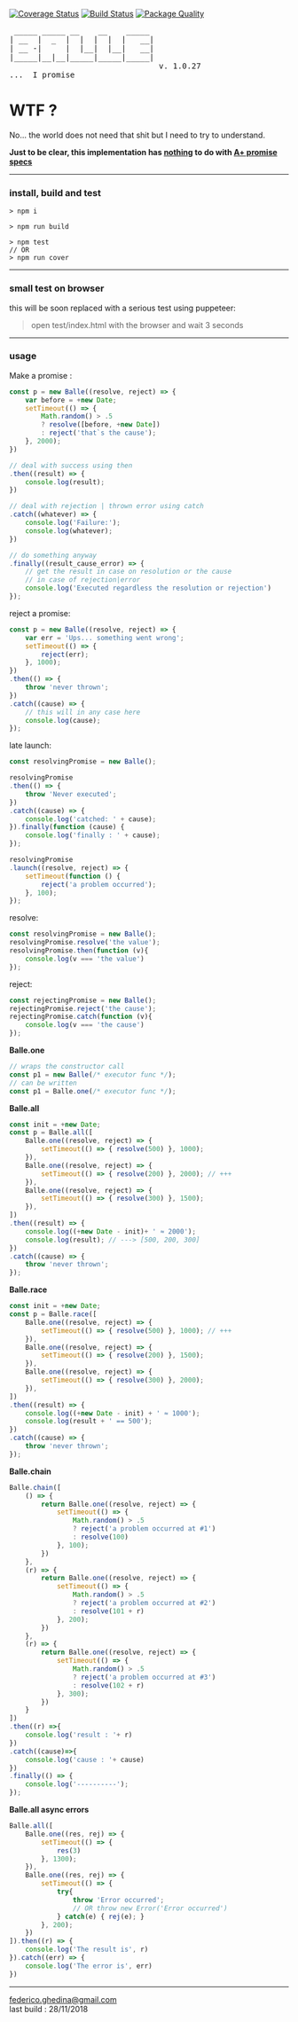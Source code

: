 [![Coverage Status](https://coveralls.io/repos/github/fedeghe/balle/badge.svg?branch=master)](https://coveralls.io/github/fedeghe/balle?branch=master)
[![Build Status](https://travis-ci.org/fedeghe/balle.svg?branch=master)](https://travis-ci.org/fedeghe/balle)
[![Package Quality](https://npm.packagequality.com/shield/balle.svg)](https://packagequality.com/#?package=balle)

<pre>
 _____ _____ __    __    _____
| __  |  _  |  |  |  |  |   __|
| __ -|     |  |__|  |__|   __|
|_____|__|__|_____|_____|_____|
                                v. 1.0.27
...  I promise 
</pre>


# WTF ?
No... the world does not need that shit but I need to try to understand.

**Just to be clear, this implementation has <u>nothing</u> to do with [A+ promise specs](https://promisesaplus.com/)**

---

### install, build and test

```
> npm i

> npm run build

> npm test 
// OR
> npm run cover

```
---

### small test on browser

this will be soon replaced with a serious test using puppeteer:

> open test/index.html with the browser and wait 3 seconds

--- 

### usage

Make a promise :

``` js
const p = new Balle((resolve, reject) => {
    var before = +new Date;
    setTimeout(() => {
        Math.random() > .5
        ? resolve([before, +new Date])
        : reject('that`s the cause');
    }, 2000);
})

// deal with success using then
.then((result) => {
    console.log(result);
})

// deal with rejection | thrown error using catch
.catch((whatever) => {
    console.log('Failure:');
    console.log(whatever);
})

// do something anyway
.finally((result_cause_error) => {
    // get the result in case on resolution or the cause
    // in case of rejection|error
    console.log('Executed regardless the resolution or rejection')
});
```

reject a promise: 

``` js
const p = new Balle((resolve, reject) => {
    var err = 'Ups... something went wrong';
    setTimeout(() => {
        reject(err);
    }, 1000);
})
.then(() => {
    throw 'never thrown';
})
.catch((cause) => {
    // this will in any case here
    console.log(cause);
});
```

late launch: 

``` js  
const resolvingPromise = new Balle();

resolvingPromise
.then(() => {
    throw 'Never executed';
})
.catch((cause) => {
    console.log('catched: ' + cause);
}).finally(function (cause) {
    console.log('finally : ' + cause);
});

resolvingPromise
.launch((resolve, reject) => {
    setTimeout(function () {
        reject('a problem occurred');
    }, 100);
});
```

resolve:
``` js
const resolvingPromise = new Balle();
resolvingPromise.resolve('the value');
resolvingPromise.then(function (v){
    console.log(v === 'the value')
});
``` 

reject: 
``` js
const rejectingPromise = new Balle();
rejectingPromise.reject('the cause');
rejectingPromise.catch(function (v){
    console.log(v === 'the cause')
});
```




**Balle.one**
``` js
// wraps the constructor call
const p1 = new Balle(/* executor func */);
// can be written
const p1 = Balle.one(/* executor func */);
```

**Balle.all**  
``` js
const init = +new Date;
const p = Balle.all([
    Balle.one((resolve, reject) => {
        setTimeout(() => { resolve(500) }, 1000);
    }),
    Balle.one((resolve, reject) => {
        setTimeout(() => { resolve(200) }, 2000); // +++
    }),
    Balle.one((resolve, reject) => {
        setTimeout(() => { resolve(300) }, 1500);
    }),
])
.then((result) => {
    console.log((+new Date - init)+ ' ≈ 2000');
    console.log(result); // ---> [500, 200, 300]
})
.catch((cause) => {
    throw 'never thrown';
});
```

**Balle.race** 
``` js
const init = +new Date;
const p = Balle.race([
    Balle.one((resolve, reject) => {
        setTimeout(() => { resolve(500) }, 1000); // +++ 
    }),
    Balle.one((resolve, reject) => {
        setTimeout(() => { resolve(200) }, 1500);
    }),
    Balle.one((resolve, reject) => {
        setTimeout(() => { resolve(300) }, 2000);
    }),
])
.then((result) => {
    console.log((+new Date - init) + ' ≈ 1000');
    console.log(result + ' == 500'); 
})
.catch((cause) => {
    throw 'never thrown';
});
```

**Balle.chain** 
``` js
Balle.chain([
    () => {
        return Balle.one((resolve, reject) => {
            setTimeout(() => {
                Math.random() > .5
                ? reject('a problem occurred at #1')
                : resolve(100)
            }, 100);
        })
    },
    (r) => {
        return Balle.one((resolve, reject) => {
            setTimeout(() => {
                Math.random() > .5
                ? reject('a problem occurred at #2')
                : resolve(101 + r)
            }, 200);
        })
    },
    (r) => {
        return Balle.one((resolve, reject) => {
            setTimeout(() => {
                Math.random() > .5
                ? reject('a problem occurred at #3')
                : resolve(102 + r)
            }, 300);
        })
    }
])
.then((r) =>{
    console.log('result : '+ r)
})
.catch((cause)=>{
    console.log('cause : '+ cause)
})
.finally(() => {
    console.log('----------');
});
```

**Balle.all async errors**
``` js
Balle.all([
    Balle.one((res, rej) => {
        setTimeout(() => {
            res(3)
        }, 1300);
    }),
    Balle.one((res, rej) => {
        setTimeout(() => {
            try{
                throw 'Error occurred';
                // OR throw new Error('Error occurred')
            } catch(e) { rej(e); }
        }, 200);
    })
]).then((r) => {
    console.log('The result is', r)
}).catch((err) => {
    console.log('The error is', err)
})
```


---
federico.ghedina@gmail.com  
last build : 28/11/2018